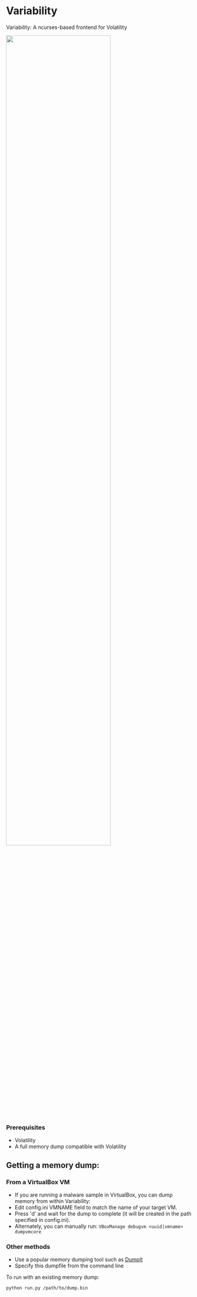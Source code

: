 # Variability

Variability: A ncurses-based frontend for Volatility

<a href="http://www.desperadosecurity.com/images/variability/ScreenShot1.png"><img src="http://www.desperadosecurity.com/images/variability/ScreenShot1.png" width="75%"></a>

### Prerequisites
* Volatility
* A full memory dump compatible with Volatility

## Getting a memory dump: 
### From a VirtualBox VM
* If you are running a malware sample in VirtualBox, you can dump memory from within Variability:
* Edit config.ini VMNAME field to match the name of your target VM.
* Press 'd' and wait for the dump to complete (it will be created in the path specified in config.ini).
* Alternately, you can manually run:
```VBoxManage debugvm <uuid|vmname> dumpvmcore```

### Other methods 
* Use a popular memory dumping tool such as [DumpIt](https://blog.comae.io/your-favorite-memory-toolkit-is-back-f97072d33d5c)
* Specify this dumpfile from the command line

To run with an existing memory dump:
```
python run.py /path/to/dump.bin
```
